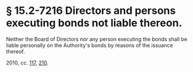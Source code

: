 # § 15.2-7216 Directors and persons executing bonds not liable thereon.

<p>Neither the Board of Directors nor any person executing the bonds shall be liable personally on the Authority's bonds by reasons of the issuance thereof.</p><p>2010, cc. <a href='http://lis.virginia.gov/cgi-bin/legp604.exe?101+ful+CHAP0117'>117</a>, <a href='http://lis.virginia.gov/cgi-bin/legp604.exe?101+ful+CHAP0210'>210</a>.</p>